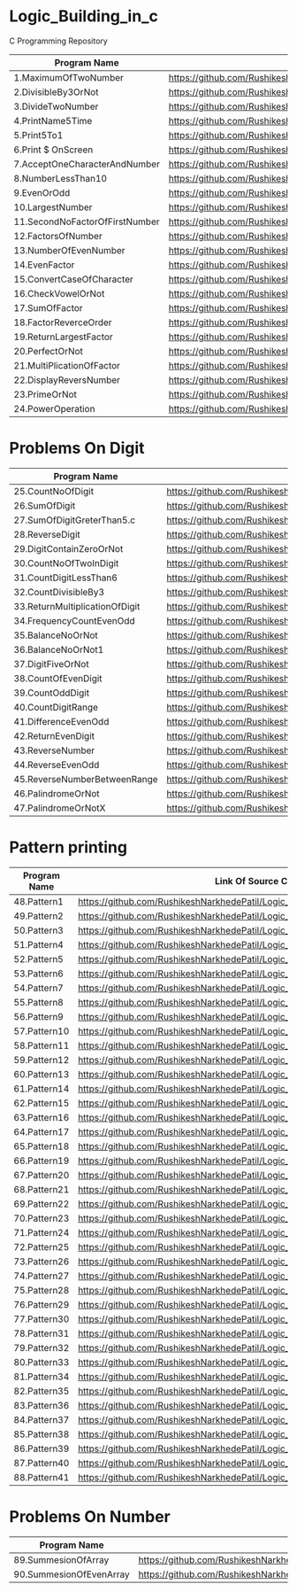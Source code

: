 # Logic_Building_in_c
C Programming Repository

| Program Name             | Link Of Source Code                                                                   |
| ----------------- | ------------------------------------------------------------------ |
1.MaximumOfTwoNumber   |https://github.com/RushikeshNarkhedePatil/Logic_Building_in_c/blob/main/MaximumOfTwoNumber.c
2.DivisibleBy3OrNot   |https://github.com/RushikeshNarkhedePatil/Logic_Building_in_c/blob/main/DivisibleBy3OrNot.c
3.DivideTwoNumber   |https://github.com/RushikeshNarkhedePatil/Logic_Building_in_c/blob/main/DivideTwoNumber.c
4.PrintName5Time   |https://github.com/RushikeshNarkhedePatil/Logic_Building_in_c/blob/main/PrintName5Time.c
5.Print5To1   |https://github.com/RushikeshNarkhedePatil/Logic_Building_in_c/blob/main/Print5To1.c
6.Print $ OnScreen   |https://github.com/RushikeshNarkhedePatil/Logic_Building_in_c/blob/main/PrintOnScreen.c
7.AcceptOneCharacterAndNumber   |https://github.com/RushikeshNarkhedePatil/Logic_Building_in_c/blob/main/AcceptOneCharacterAndNumber.c
8.NumberLessThan10   |https://github.com/RushikeshNarkhedePatil/Logic_Building_in_c/blob/main/NumberLessThan10.c
9.EvenOrOdd   |https://github.com/RushikeshNarkhedePatil/Logic_Building_in_c/blob/main/EvenOrOdd.c
10.LargestNumber   |https://github.com/RushikeshNarkhedePatil/Logic_Building_in_c/blob/main/LargestNumber.c
11.SecondNoFactorOfFirstNumber   |https://github.com/RushikeshNarkhedePatil/Logic_Building_in_c/blob/main/Factor.c
12.FactorsOfNumber   |https://github.com/RushikeshNarkhedePatil/Logic_Building_in_c/blob/main/FactorsOfNumber.c
13.NumberOfEvenNumber|https://github.com/RushikeshNarkhedePatil/Logic_Building_in_c/blob/main/NumberOfEvenNumber.c
14.EvenFactor        |https://github.com/RushikeshNarkhedePatil/Logic_Building_in_c/blob/main/EvenFactor.c
15.ConvertCaseOfCharacter|https://github.com/RushikeshNarkhedePatil/Logic_Building_in_c/blob/main/ConvertCaseOfCharacter.c
16.CheckVowelOrNot   |https://github.com/RushikeshNarkhedePatil/Logic_Building_in_c/blob/main/CheckvowelOrNot.c
17.SumOfFactor       |https://github.com/RushikeshNarkhedePatil/Logic_Building_in_c/blob/main/SumOfFactor.c
18.FactorReverceOrder|https://github.com/RushikeshNarkhedePatil/Logic_Building_in_c/blob/main/FactorReverceOrder.c
19.ReturnLargestFactor|https://github.com/RushikeshNarkhedePatil/Logic_Building_in_c/blob/main/ReturnLargestFactor.c
20.PerfectOrNot       |https://github.com/RushikeshNarkhedePatil/Logic_Building_in_c/blob/main/PrimeOrNot.c
21.MultiPlicationOfFactor|https://github.com/RushikeshNarkhedePatil/Logic_Building_in_c/blob/main/MultiPlicationOfFactor.c
22.DisplayReversNumber|https://github.com/RushikeshNarkhedePatil/Logic_Building_in_c/blob/main/DisplayReversNumber.c
23.PrimeOrNot         |https://github.com/RushikeshNarkhedePatil/Logic_Building_in_c/blob/main/PrimeOrNot.c
24.PowerOperation     |https://github.com/RushikeshNarkhedePatil/Logic_Building_in_c/blob/main/PowerOperation.c

# Problems On Digit
| Program Name             | Link Of Source Code                                                                   |
| ----------------- | ------------------------------------------------------------------ |
|25.CountNoOfDigit           |https://github.com/RushikeshNarkhedePatil/Logic_Building_in_c/blob/main/CountNoOfDigit.c
|26.SumOfDigit            |https://github.com/RushikeshNarkhedePatil/Logic_Building_in_c/blob/main/SumOfDigit.c
|27.SumOfDigitGreterThan5.c|https://github.com/RushikeshNarkhedePatil/Logic_Building_in_c/blob/main/SumOfDigitGreterThan5.c
|28.ReverseDigit           |https://github.com/RushikeshNarkhedePatil/Logic_Building_in_c/blob/main/DigitReverseOrder.c
|29.DigitContainZeroOrNot  |https://github.com/RushikeshNarkhedePatil/Logic_Building_in_c/blob/main/DigitContainZeroOrNot.c
|30.CountNoOfTwoInDigit    |https://github.com/RushikeshNarkhedePatil/Logic_Building_in_c/blob/main/CountNoOfTwoInDigit.c
|31.CountDigitLessThan6    |https://github.com/RushikeshNarkhedePatil/Logic_Building_in_c/blob/main/CountDigitLessThan6.c
|32.CountDivisibleBy3      |https://github.com/RushikeshNarkhedePatil/Logic_Building_in_c/blob/main/CountDivisibleBy3.c
|33.ReturnMultiplicationOfDigit|https://github.com/RushikeshNarkhedePatil/Logic_Building_in_c/blob/main/ReturnMultiplicationOfDigit.c
|34.FrequencyCountEvenOdd      |https://github.com/RushikeshNarkhedePatil/Logic_Building_in_c/blob/main/FrequencyEvenOdd.c
|35.BalanceNoOrNot             |https://github.com/RushikeshNarkhedePatil/Logic_Building_in_c/blob/main/BalanceNoOrNot.c
|36.BalanceNoOrNot1            |https://github.com/RushikeshNarkhedePatil/Logic_Building_in_c/blob/main/BalanceNoOrNot1.c
|37.DigitFiveOrNot             |https://github.com/RushikeshNarkhedePatil/Logic_Building_in_c/blob/main/DigitFiveOrNot.c
|38.CountOfEvenDigit           |https://github.com/RushikeshNarkhedePatil/Logic_Building_in_c/blob/main/CountOfEvenDigit.c
|39.CountOddDigit              |https://github.com/RushikeshNarkhedePatil/Logic_Building_in_c/blob/main/CountOddDigit.c
|40.CountDigitRange            |https://github.com/RushikeshNarkhedePatil/Logic_Building_in_c/blob/main/CountDigitRange.c
|41.DifferenceEvenOdd          |https://github.com/RushikeshNarkhedePatil/Logic_Building_in_c/blob/main/DifferenceEvenOdd.c
|42.ReturnEvenDigit            |https://github.com/RushikeshNarkhedePatil/Logic_Building_in_c/blob/main/ReturnEvenDigit.c
|43.ReverseNumber              |https://github.com/RushikeshNarkhedePatil/Logic_Building_in_c/blob/main/ReverseNumber.c
|44.ReverseEvenOdd             |https://github.com/RushikeshNarkhedePatil/Logic_Building_in_c/blob/main/ReverseEvenOdd.c
|45.ReverseNumberBetweenRange  |https://github.com/RushikeshNarkhedePatil/Logic_Building_in_c/blob/main/ReverseNumberBetweenRange.c
|46.PalindromeOrNot            |https://github.com/RushikeshNarkhedePatil/Logic_Building_in_c/blob/main/PalindromeOrNot.c
|47.PalindromeOrNotX           |https://github.com/RushikeshNarkhedePatil/Logic_Building_in_c/blob/main/PalindromeOrNotX.c

# Pattern printing
| Program Name             | Link Of Source Code                                                                   |
| ----------------- | ------------------------------------------------------------------ |
|48.Pattern1      |https://github.com/RushikeshNarkhedePatil/Logic_Building_in_c/blob/main/Pattern1.c
|49.Pattern2      |https://github.com/RushikeshNarkhedePatil/Logic_Building_in_c/blob/main/Pattern2.c
|50.Pattern3      |https://github.com/RushikeshNarkhedePatil/Logic_Building_in_c/blob/main/Pattern3.c
|51.Pattern4      |https://github.com/RushikeshNarkhedePatil/Logic_Building_in_c/blob/main/Pattern4.c
|52.Pattern5      |https://github.com/RushikeshNarkhedePatil/Logic_Building_in_c/blob/main/Pattern5.c
|53.Pattern6      |https://github.com/RushikeshNarkhedePatil/Logic_Building_in_c/blob/main/Pattern6.c
|54.Pattern7      |https://github.com/RushikeshNarkhedePatil/Logic_Building_in_c/blob/main/Pattern7.c
|55.Pattern8      |https://github.com/RushikeshNarkhedePatil/Logic_Building_in_c/blob/main/Pattern8.c
|56.Pattern9      |https://github.com/RushikeshNarkhedePatil/Logic_Building_in_c/blob/main/Pattern9.c
|57.Pattern10     |https://github.com/RushikeshNarkhedePatil/Logic_Building_in_c/blob/main/Pattern10.c
|58.Pattern11     |https://github.com/RushikeshNarkhedePatil/Logic_Building_in_c/blob/main/Pattern11.c
|59.Pattern12     |https://github.com/RushikeshNarkhedePatil/Logic_Building_in_c/blob/main/Pattern12.c
|60.Pattern13     |https://github.com/RushikeshNarkhedePatil/Logic_Building_in_c/blob/main/Pattern13.c
|61.Pattern14     |https://github.com/RushikeshNarkhedePatil/Logic_Building_in_c/blob/main/Pattern14.c
|62.Pattern15     |https://github.com/RushikeshNarkhedePatil/Logic_Building_in_c/blob/main/Pattern15.c
|63.Pattern16     |https://github.com/RushikeshNarkhedePatil/Logic_Building_in_c/blob/main/Pattern16.c
|64.Pattern17     |https://github.com/RushikeshNarkhedePatil/Logic_Building_in_c/blob/main/Pattern17.c
|65.Pattern18     |https://github.com/RushikeshNarkhedePatil/Logic_Building_in_c/blob/main/Pattern18.c
|66.Pattern19     |https://github.com/RushikeshNarkhedePatil/Logic_Building_in_c/blob/main/Pattern19.c
|67.Pattern20     |https://github.com/RushikeshNarkhedePatil/Logic_Building_in_c/blob/main/Pattern20.c
|68.Pattern21     |https://github.com/RushikeshNarkhedePatil/Logic_Building_in_c/blob/main/Pattern21.c
|69.Pattern22     |https://github.com/RushikeshNarkhedePatil/Logic_Building_in_c/blob/main/Pattern22.c
|70.Pattern23     |https://github.com/RushikeshNarkhedePatil/Logic_Building_in_c/blob/main/Pattern23.c
|71.Pattern24     |https://github.com/RushikeshNarkhedePatil/Logic_Building_in_c/blob/main/Pattern24.c
|72.Pattern25     |https://github.com/RushikeshNarkhedePatil/Logic_Building_in_c/blob/main/Pattern25.c
|73.Pattern26     |https://github.com/RushikeshNarkhedePatil/Logic_Building_in_c/blob/main/Pattern26.c
|74.Pattern27     |https://github.com/RushikeshNarkhedePatil/Logic_Building_in_c/blob/main/Pattern27.c
|75.Pattern28     |https://github.com/RushikeshNarkhedePatil/Logic_Building_in_c/blob/main/Pattern28.c
|76.Pattern29     |https://github.com/RushikeshNarkhedePatil/Logic_Building_in_c/blob/main/Pattern29.c
|77.Pattern30     |https://github.com/RushikeshNarkhedePatil/Logic_Building_in_c/blob/main/Pattern30.c
|78.Pattern31     |https://github.com/RushikeshNarkhedePatil/Logic_Building_in_c/blob/main/Pattern31.c
|79.Pattern32     |https://github.com/RushikeshNarkhedePatil/Logic_Building_in_c/blob/main/Pattern32.c
|80.Pattern33     |https://github.com/RushikeshNarkhedePatil/Logic_Building_in_c/blob/main/Pattern33.c
|81.Pattern34     |https://github.com/RushikeshNarkhedePatil/Logic_Building_in_c/blob/main/Pattern34.c
|82.Pattern35     |https://github.com/RushikeshNarkhedePatil/Logic_Building_in_c/blob/main/Pattern35.c
|83.Pattern36     |https://github.com/RushikeshNarkhedePatil/Logic_Building_in_c/blob/main/Pattern36.c
|84.Pattern37     |https://github.com/RushikeshNarkhedePatil/Logic_Building_in_c/blob/main/Pattern37.c
|85.Pattern38     |https://github.com/RushikeshNarkhedePatil/Logic_Building_in_c/blob/main/Pattern38.c
|86.Pattern39     |https://github.com/RushikeshNarkhedePatil/Logic_Building_in_c/blob/main/Pattern39.c
|87.Pattern40     |https://github.com/RushikeshNarkhedePatil/Logic_Building_in_c/blob/main/Pattern40.c
|88.Pattern41     |https://github.com/RushikeshNarkhedePatil/Logic_Building_in_c/blob/main/Pattern41.c

# Problems On Number
| Program Name             | Link Of Source Code                                                                   |
| ----------------- | ------------------------------------------------------------------ |
|89.SummesionOfArray    |https://github.com/RushikeshNarkhedePatil/Logic_Building_in_c/blob/main/SummesionOfArray.c
|90.SummesionOfEvenArray|https://github.com/RushikeshNarkhedePatil/Logic_Building_in_c/blob/main/SummesionOfEvenArray.c

